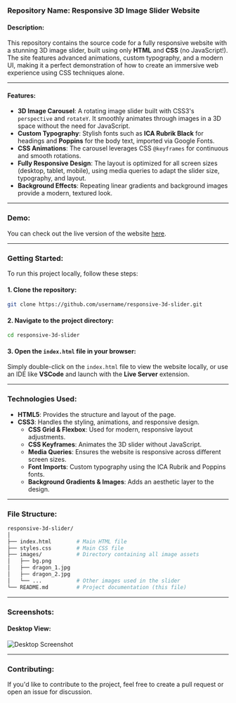### **Repository Name**: Responsive 3D Image Slider Website

#### **Description**:
This repository contains the source code for a fully responsive website with a stunning 3D image slider, built using only **HTML** and **CSS** (no JavaScript!). The site features advanced animations, custom typography, and a modern UI, making it a perfect demonstration of how to create an immersive web experience using CSS techniques alone.

---

#### **Features**:
- **3D Image Carousel**: A rotating image slider built with CSS3's `perspective` and `rotateY`. It smoothly animates through images in a 3D space without the need for JavaScript.
- **Custom Typography**: Stylish fonts such as **ICA Rubrik Black** for headings and **Poppins** for the body text, imported via Google Fonts.
- **CSS Animations**: The carousel leverages CSS `@keyframes` for continuous and smooth rotations.
- **Fully Responsive Design**: The layout is optimized for all screen sizes (desktop, tablet, mobile), using media queries to adapt the slider size, typography, and layout.
- **Background Effects**: Repeating linear gradients and background images provide a modern, textured look.

---

### **Demo**:
You can check out the live version of the website [here](#).

---

### **Getting Started**:

To run this project locally, follow these steps:

#### 1. **Clone the repository**:
```bash
git clone https://github.com/username/responsive-3d-slider.git
```

#### 2. **Navigate to the project directory**:
```bash
cd responsive-3d-slider
```

#### 3. **Open the `index.html` file in your browser**:
Simply double-click on the `index.html` file to view the website locally, or use an IDE like **VSCode** and launch with the **Live Server** extension.

---

### **Technologies Used**:

- **HTML5**: Provides the structure and layout of the page.
- **CSS3**: Handles the styling, animations, and responsive design.
  - **CSS Grid & Flexbox**: Used for modern, responsive layout adjustments.
  - **CSS Keyframes**: Animates the 3D slider without JavaScript.
  - **Media Queries**: Ensures the website is responsive across different screen sizes.
  - **Font Imports**: Custom typography using the ICA Rubrik and Poppins fonts.
  - **Background Gradients & Images**: Adds an aesthetic layer to the design.

---

### **File Structure**:

```bash
responsive-3d-slider/
│
├── index.html        # Main HTML file
├── styles.css        # Main CSS file
├── images/           # Directory containing all image assets
│   ├── bg.png
│   ├── dragon_1.jpg
│   ├── dragon_2.jpg
│   └── ...           # Other images used in the slider
└── README.md         # Project documentation (this file)
```

---

### **Screenshots**:

#### Desktop View:
![Desktop Screenshot](images/desktop_screenshot.png)

---

### **Contributing**:
If you'd like to contribute to the project, feel free to create a pull request or open an issue for discussion.
